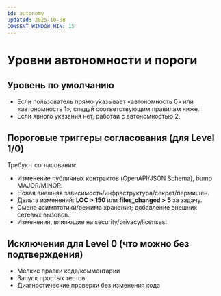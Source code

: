 ```yaml
---
id: autonomy
updated: 2025-10-08
CONSENT_WINDOW_MIN: 15
---
```


# Уровни автономности и пороги

## Уровень по умолчанию
- Если пользователь прямо указывает «автономность 0» или «автономность 1», следуй соответствующим правилам ниже.
- Если явного указания нет, работай с автономностью 2.

## Пороговые триггеры согласования (для Level 1/0)
Требуют согласования:
- Изменение публичных контрактов (OpenAPI/JSON Schema), bump MAJOR/MINOR.
- Новая внешняя зависимость/инфраструктура/секрет/пермишен.
- Дельта изменений: **LOC > 150** или **files_changed > 5** за задачу.
- Смена асимптотики/режима хранения; добавление внешних сетевых вызовов.
- Изменения, влияющие на security/privacy/licenses.

## Исключения для Level 0 (что можно без подтверждения)
- Мелкие правки кода/комментарии
- Запуск простых тестов
- Диагностические проверки без изменения кода

